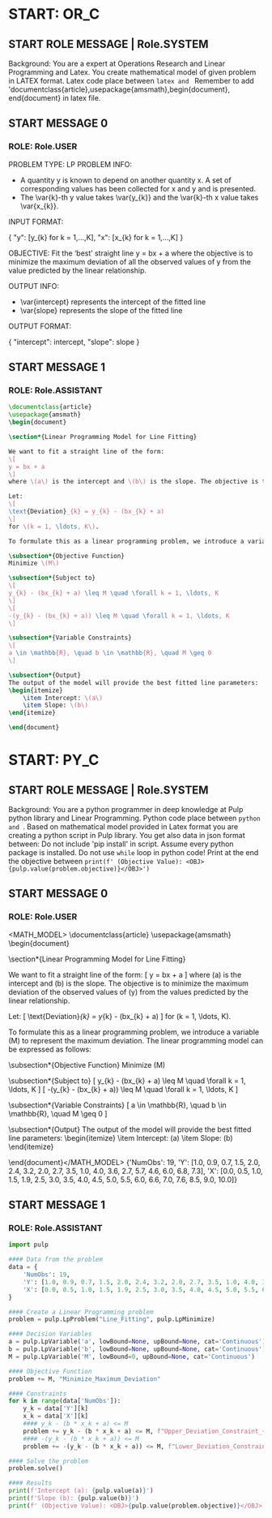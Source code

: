 # START: OR_C 
## START ROLE MESSAGE | Role.SYSTEM 
Background: You are a expert at Operations Research and Linear Programming and Latex. You create mathematical model of given problem in LATEX format. Latex code place between ```latex and ``` Remember to add 'documentclass{article},usepackage{amsmath},begin{document}, end{document} in latex file. 
## START MESSAGE 0 
### ROLE: Role.USER
<DESCRIPTION>
PROBLEM TYPE: LP
PROBLEM INFO:

- A quantity y is known to depend on another quantity x. A set of corresponding values has been collected for x and y and is presented.
- The \var{k}-th y value takes \var{y_{k}} and the \var{k}-th x value takes \var{x_{k}}.

INPUT FORMAT:

{
    "y": [y_{k} for k = 1,...,K],
    "x": [x_{k} for k = 1,...,K]
}


OBJECTIVE: Fit the ‘best’ straight line y = bx + a where the objective is to minimize the maximum deviation of all the observed values of y from the value predicted by the linear relationship.

OUTPUT INFO:

- \var{intercept} represents the intercept of the fitted line
- \var{slope} represents the slope of the fitted line

OUTPUT FORMAT:

{
    "intercept": intercept,
    "slope": slope
}
</DESCRIPTION>


## START MESSAGE 1 
### ROLE: Role.ASSISTANT
```latex
\documentclass{article}
\usepackage{amsmath}
\begin{document}

\section*{Linear Programming Model for Line Fitting}

We want to fit a straight line of the form:
\[
y = bx + a
\]
where \(a\) is the intercept and \(b\) is the slope. The objective is to minimize the maximum deviation of the observed values of \(y\) from the values predicted by the linear relationship. 

Let:
\[
\text{Deviation}_{k} = y_{k} - (bx_{k} + a)
\]
for \(k = 1, \ldots, K\).

To formulate this as a linear programming problem, we introduce a variable \(M\) to represent the maximum deviation. The linear programming model can be expressed as follows:

\subsection*{Objective Function}
Minimize \(M\)

\subsection*{Subject to}
\[
y_{k} - (bx_{k} + a) \leq M \quad \forall k = 1, \ldots, K
\]
\[
-(y_{k} - (bx_{k} + a)) \leq M \quad \forall k = 1, \ldots, K
\]

\subsection*{Variable Constraints}
\[
a \in \mathbb{R}, \quad b \in \mathbb{R}, \quad M \geq 0
\]

\subsection*{Output}
The output of the model will provide the best fitted line parameters:
\begin{itemize}
    \item Intercept: \(a\)
    \item Slope: \(b\)
\end{itemize}

\end{document}
```

# START: PY_C 
## START ROLE MESSAGE | Role.SYSTEM 
Background: You are a python programmer in deep knowledge at Pulp python library and Linear Programming. Python code place between ```python and ```. Based on mathematical model provided in Latex format you are creating a python script in Pulp library. You get also data in json format between: <DATA></DATA> Do not include 'pip install' in script. Assume every python package is installed. Do not use `while` loop in python code! Print at the end the objective between <OBJ></OBJ> `print(f' (Objective Value): <OBJ>{pulp.value(problem.objective)}</OBJ>')` 
## START MESSAGE 0 
### ROLE: Role.USER
<MATH_MODEL>
\documentclass{article}
\usepackage{amsmath}
\begin{document}

\section*{Linear Programming Model for Line Fitting}

We want to fit a straight line of the form:
\[
y = bx + a
\]
where \(a\) is the intercept and \(b\) is the slope. The objective is to minimize the maximum deviation of the observed values of \(y\) from the values predicted by the linear relationship. 

Let:
\[
\text{Deviation}_{k} = y_{k} - (bx_{k} + a)
\]
for \(k = 1, \ldots, K\).

To formulate this as a linear programming problem, we introduce a variable \(M\) to represent the maximum deviation. The linear programming model can be expressed as follows:

\subsection*{Objective Function}
Minimize \(M\)

\subsection*{Subject to}
\[
y_{k} - (bx_{k} + a) \leq M \quad \forall k = 1, \ldots, K
\]
\[
-(y_{k} - (bx_{k} + a)) \leq M \quad \forall k = 1, \ldots, K
\]

\subsection*{Variable Constraints}
\[
a \in \mathbb{R}, \quad b \in \mathbb{R}, \quad M \geq 0
\]

\subsection*{Output}
The output of the model will provide the best fitted line parameters:
\begin{itemize}
    \item Intercept: \(a\)
    \item Slope: \(b\)
\end{itemize}

\end{document}</MATH_MODEL>
<DATA>
{'NumObs': 19, 'Y': [1.0, 0.9, 0.7, 1.5, 2.0, 2.4, 3.2, 2.0, 2.7, 3.5, 1.0, 4.0, 3.6, 2.7, 5.7, 4.6, 6.0, 6.8, 7.3], 'X': [0.0, 0.5, 1.0, 1.5, 1.9, 2.5, 3.0, 3.5, 4.0, 4.5, 5.0, 5.5, 6.0, 6.6, 7.0, 7.6, 8.5, 9.0, 10.0]}</DATA>


## START MESSAGE 1 
### ROLE: Role.ASSISTANT
```python
import pulp

#### Data from the problem
data = {
    'NumObs': 19,
    'Y': [1.0, 0.9, 0.7, 1.5, 2.0, 2.4, 3.2, 2.0, 2.7, 3.5, 1.0, 4.0, 3.6, 2.7, 5.7, 4.6, 6.0, 6.8, 7.3],
    'X': [0.0, 0.5, 1.0, 1.5, 1.9, 2.5, 3.0, 3.5, 4.0, 4.5, 5.0, 5.5, 6.0, 6.6, 7.0, 7.6, 8.5, 9.0, 10.0]
}

#### Create a Linear Programming problem
problem = pulp.LpProblem("Line_Fitting", pulp.LpMinimize)

#### Decision Variables
a = pulp.LpVariable('a', lowBound=None, upBound=None, cat='Continuous')
b = pulp.LpVariable('b', lowBound=None, upBound=None, cat='Continuous')
M = pulp.LpVariable('M', lowBound=0, upBound=None, cat='Continuous')

#### Objective Function
problem += M, "Minimize_Maximum_Deviation"

#### Constraints
for k in range(data['NumObs']):
    y_k = data['Y'][k]
    x_k = data['X'][k]
    #### y_k - (b * x_k + a) <= M
    problem += y_k - (b * x_k + a) <= M, f"Upper_Deviation_Constraint_{k}"
    #### -(y_k - (b * x_k + a)) <= M
    problem += -(y_k - (b * x_k + a)) <= M, f"Lower_Deviation_Constraint_{k}"

#### Solve the problem
problem.solve()

#### Results
print(f'Intercept (a): {pulp.value(a)}')
print(f'Slope (b): {pulp.value(b)}')
print(f' (Objective Value): <OBJ>{pulp.value(problem.objective)}</OBJ>')
```

